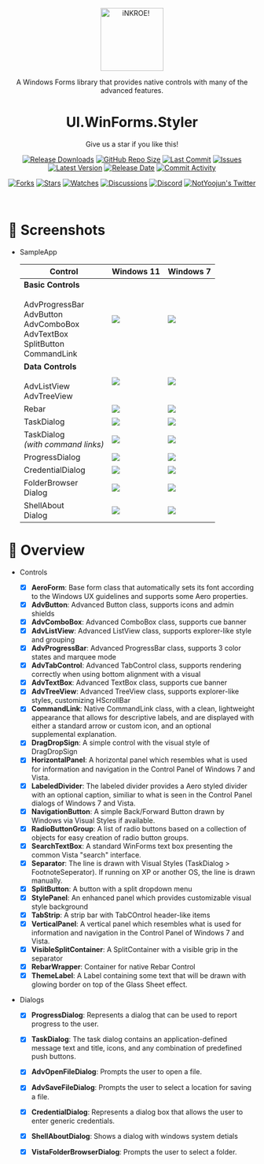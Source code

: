 <p align="center">
  <a href="http://www.animasterstudios.com/products/apps/UI.WinForms.Styler" target="_blank" rel="noopener noreferrer">
    <img width="128" src="https://avatars.githubusercontent.com/u/130115968?s=400&u=429fd077695ef722acd8164adf5a39b37ead79eb&v=4" alt="iNKROE!">
  </a>
</p>

<p align="center">A Windows Forms library that provides native controls with many of the advanced features.</p>

<h1 align="center">
  UI.WinForms.Styler
</h1>

<p align="center">Give us a star if you like this!</p>

<p align="center">
  <a href="https://github.com/InkoreStudios/UI.WinForms.Styler/releases"><img src="https://img.shields.io/github/downloads/InkoreStudios/UI.WinForms.Styler/total?color=%239F7AEA" alt="Release Downloads"></a>
  <a href="#"><img src="https://img.shields.io/github/repo-size/InkoreStudios/UI.WinForms.Styler?color=6882C4" alt="GitHub Repo Size"></a>
  <a href="#"><img src="https://img.shields.io/github/last-commit/InkoreStudios/UI.WinForms.Styler?color=%23638e66" alt="Last Commit"></a>
  <a href="#"><img src="https://img.shields.io/github/issues/InkoreStudios/UI.WinForms.Styler?color=f76642" alt="Issues"></a>
  <a href="#"><img src="https://img.shields.io/github/v/release/InkoreStudios/UI.WinForms.Styler?color=%4CF4A8B4" alt="Latest Version"></a>
  <a href="#"><img src="https://img.shields.io/github/release-date/InkoreStudios/UI.WinForms.Styler?color=%23b0a3e8" alt="Release Date"></a>
  <a href="https://github.com/InkoreStudios/UI.WinForms.Styler/commits/"><img src="https://img.shields.io/github/commit-activity/m/InkoreStudios/UI.WinForms.Styler" alt="Commit Activity"></a>
</p>

<p align="center">
  <a href="https://github.com/InkoreStudios/UI.WinForms.Styler/network/members"><img src="https://img.shields.io/github/forks/InkoreStudios/UI.WinForms.Styler?style=social" alt="Forks"></a>
  <a href="https://github.com/InkoreStudios/UI.WinForms.Styler/stargazers"><img src="https://img.shields.io/github/stars/InkoreStudios/UI.WinForms.Styler?style=social" alt="Stars"></a>
  <a href="https://github.com/InkoreStudios/UI.WinForms.Styler/watchers"><img src="https://img.shields.io/github/watchers/InkoreStudios/UI.WinForms.Styler?style=social" alt="Watches"></a>
  <a href="https://github.com/InkoreStudios/UI.WinForms.Styler/discussions"><img src="https://img.shields.io/github/discussions/InkoreStudios/UI.WinForms.Styler?style=social" alt="Discussions"></a>
  <a href="https://discord.gg/m6NPNVk4bs"><img src="https://img.shields.io/discord/1092738458805608561?style=social&label=Discord&logo=discord" alt="Discord"></a>
  <a href="https://twitter.com/NotYoojun"><img src="https://img.shields.io/twitter/follow/NotYoojun?style=social" alt="NotYoojun's Twitter"></a>
</p>

<br>

# 📸 Screenshots

- SampleApp
  
  | Control  | Windows 11  | Windows 7  |
  | ------------ | ------------ | ------------ |
  | **Basic Controls**<br><br>AdvProgressBar<br>AdvButton<br>AdvComboBox<br>AdvTextBox<br>SplitButton<br>CommandLink | ![](https://github.com/InkoreStudios/UI.WinForms.Styler/blob/main/materials/images/Screenshot%202023-07-26%20111206.png?raw=true)  | ![](https://github.com/InkoreStudios/UI.WinForms.Styler/blob/main/materials/images/%E6%8D%95%E8%8E%B7.PNG?raw=true)  |
  | **Data Controls**<br><br>AdvListView<br>AdvTreeView | ![](https://github.com/InkoreStudios/UI.WinForms.Styler/blob/main/materials/images/Screenshot%202023-07-26%20111231.png?raw=true)  | ![](https://github.com/InkoreStudios/UI.WinForms.Styler/blob/main/materials/images/2.PNG?raw=true)  |
  | Rebar | ![](https://github.com/InkoreStudios/UI.WinForms.Styler/blob/main/materials/images/Screenshot%202023-07-26%20111345.png?raw=true)  | ![](https://github.com/InkoreStudios/UI.WinForms.Styler/blob/main/materials/images/3.PNG?raw=true)  |
  | TaskDialog | ![](https://github.com/InkoreStudios/UI.WinForms.Styler/blob/main/materials/images/Screenshot%202023-07-26%20111405.png?raw=true)  | ![](https://github.com/InkoreStudios/UI.WinForms.Styler/blob/main/materials/images/4.PNG?raw=true)  |
  | TaskDialog<br>*(with command links)* | ![](https://github.com/InkoreStudios/UI.WinForms.Styler/blob/main/materials/images/Screenshot%202023-07-26%20111426.png?raw=true)  | ![](https://github.com/InkoreStudios/UI.WinForms.Styler/blob/main/materials/images/5.PNG?raw=true)  |
  | ProgressDialog | ![](https://github.com/InkoreStudios/UI.WinForms.Styler/blob/main/materials/images/Screenshot%202023-07-26%20111448.png?raw=true)  | ![](https://github.com/InkoreStudios/UI.WinForms.Styler/blob/main/materials/images/6.PNG?raw=true)  |
  | CredentialDialog | ![](https://github.com/InkoreStudios/UI.WinForms.Styler/blob/main/materials/images/Screenshot%202023-07-26%20111502.png?raw=true)  | ![](https://github.com/InkoreStudios/UI.WinForms.Styler/blob/main/materials/images/7.PNG?raw=true)  |
  |FolderBrowser<br>Dialog | ![](https://github.com/InkoreStudios/UI.WinForms.Styler/blob/main/materials/images/Screenshot%202023-07-26%20111502.png?raw=true)  | ![](https://github.com/InkoreStudios/UI.WinForms.Styler/blob/main/materials/images/8.PNG?raw=true)  |
  |ShellAbout<br>Dialog | ![](https://github.com/InkoreStudios/UI.WinForms.Styler/blob/main/materials/images/Screenshot%202023-07-26%20111535.png?raw=true)  | ![](https://github.com/InkoreStudios/UI.WinForms.Styler/blob/main/materials/images/9.PNG?raw=true)  |

# 📃 Overview

- Controls
  - [x] **AeroForm**: Base form class that automatically sets its font according to the Windows UX guidelines and supports some Aero properties.
  - [x] **AdvButton**: Advanced Button class, supports icons and admin shields
  - [x] **AdvComboBox**: Advanced ComboBox class, supports cue banner
  - [x] **AdvListView**: Advanced ListView class, supports explorer-like style and grouping
  - [x] **AdvProgressBar**: Advanced ProgressBar class, supports 3 color states and marquee mode
  - [x] **AdvTabControl**: Advanced TabControl class, supports rendering correctly when using bottom alignment with a visual
  - [x] **AdvTextBox**: Advanced TextBox class, supports cue banner
  - [x] **AdvTreeView**: Advanced TreeView class, supports explorer-like styles, customizing HScrollBar
  - [x] **CommandLink**: Native CommandLink class, with a clean, lightweight appearance that allows for descriptive labels, and are displayed with either a standard arrow or custom icon, and an optional supplemental explanation.
  - [x] **DragDropSign**: A simple control with the visual style of DragDropSign
  - [x] **HorizontalPanel**: A horizontal panel which resembles what is used for information and navigation in the Control Panel of Windows 7 and Vista.  
  - [x] **LabeledDivider**: The labeled divider provides a Aero styled divider with an optional caption, similiar to what is seen in the Control Panel dialogs of Windows 7 and Vista.
  - [x] **NavigationButton**: A simple Back/Forward Button drawn by Windows via Visual Styles if available.
  - [x] **RadioButtonGroup**: A list of radio buttons based on a collection of objects for easy creation of radio button groups.
  - [x] **SearchTextBox**: A standard WinForms text box presenting the common Vista "search" interface.
  - [x] **Separator**: The line is drawn with Visual Styles (TaskDialog > FootnoteSeperator). If running on XP or another OS, the line is drawn manually.
  - [x] **SplitButton**: A button with a split dropdown menu
  - [x] **StylePanel**: An enhanced panel which provides customizable visual style background
  - [x] **TabStrip**: A strip bar with TabCOntrol header-like items
  - [x] **VerticalPanel**: A vertical panel which resembles what is used for information and navigation in the Control Panel of Windows 7 and Vista.  
  - [x] **VisibleSplitContainer**: A SplitContainer with a visible grip in the separator
  - [x] **RebarWrapper**: Container for native Rebar Control
  - [x] **ThemeLabel**: A Label containing some text that will be drawn with glowing border on top of the Glass Sheet effect.

- Dialogs

  - [x] **ProgressDialog**: Represents a dialog that can be used to report progress to the user.
  - [x] **TaskDialog**: The task dialog contains an application-defined message text and title, icons, and any combination of predefined push buttons.
  - [x] **AdvOpenFileDialog**: Prompts the user to open a file.
  - [x] **AdvSaveFileDialog**: Prompts the user to select a location for saving a file.
  - [x] **CredentialDialog**: Represents a dialog box that allows the user to enter generic credentials.
  - [x] **ShellAboutDialog**: Shows a dialog with windows system detials
  - [x] **VistaFolderBrowserDialog**: Prompts the user to select a folder.






